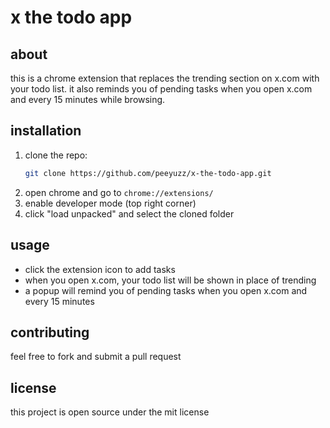 # x the todo app

## about
this is a chrome extension that replaces the trending section on x.com with your todo list. it also reminds you of pending tasks when you open x.com and every 15 minutes while browsing.

## installation
1. clone the repo:
   ```sh
   git clone https://github.com/peeyuzz/x-the-todo-app.git
   ```
2. open chrome and go to `chrome://extensions/`
3. enable developer mode (top right corner)
4. click "load unpacked" and select the cloned folder

## usage
- click the extension icon to add tasks
- when you open x.com, your todo list will be shown in place of trending
- a popup will remind you of pending tasks when you open x.com and every 15 minutes

## contributing
feel free to fork and submit a pull request

## license
this project is open source under the mit license

